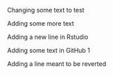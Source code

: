 Changing some text to test

Adding some more text


Adding a new line in Rstudio

Adding some text in GitHub 1

Adding a line meant to be reverted